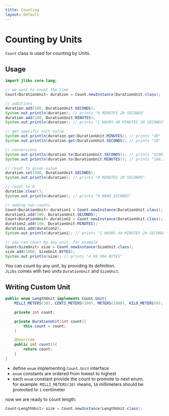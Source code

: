```yaml
---
title: Counting
layout: default
---
```


# Counting by Units #

`Count` class is used for counting by Units.

## Usage ##

```java
import jlibs.core.lang;

// we want to count the time
Count<DurationUnit> duration = Count.newInstance(DurationUnit.class);

// additions
duration.add(500, DurationUnit.SECONDS);
System.out.println(duration); // prints "8 MINUTES 20 SECONDS"
duration.add(100, DurationUnit.MINUTES);
System.out.println(duration); // prints "1 HOURS 48 MINUTES 20 SECONDS"

// get specific unit value
System.out.println(duration.get(DurationUnit.MINUTES); // prints "48"
System.out.println(duration.get(DurationUnit.SECONDS); // prints "20"

// conversions
System.out.println(duration.to(DurationUnit.SECONDS)); // prints "6500.0"
System.out.println(duration.to(DurationUnit.MINUTES)); // prints "108.33333333333333"

// reset to given value
duration.set(500, DurationUnit.SECONDS);
System.out.println(duration); // prints "8 MINUTES 20 SECONDS"

// reset to 0
duration.clear();
System.out.println(duration); // prints "0 NANO_SECONDS"

// adding two counts
Count<DurationUnit> duration1 = Count.newInstance(DurationUnit.class);
duration1.add(500, DurationUnit.SECONDS);
Count<DurationUnit> duration2 = Count.newInstance(DurationUnit.class);
duration2.add(100, DurationUnit.MINUTES);
duration1.add(duration2);
System.out.println(duration1); // prints "1 HOURS 48 MINUTES 20 SECONDS"

// you can count by any unit, for example
Count<SizeUnit> size = Count.newInstance(SizeUnit.class);
size.add(5000, SizeUnit.BYTES);
System.out.println(size); // prints "4 KB 904 BYTES"
```

You can count by any unit, by providing its definition.  
`JLibs` comes with two units `DurationUnit` and `SizeUnit`.

## Writing Custom Unit ##

```java
public enum LengthUnit implements Count.Unit{
    MILLI_METERS(10), CENTI_METERS(100), METERS(1000), KILO_METERS(0);

    private int count;

    private DurationUnit(int count){
        this.count = count;
    }

    @Override
    public int count(){
        return count;
    }
}
```

- define `enum` implementing `Count.Unit` interface
- `enum` constants are ordered from lowest to highest
- each `enum` constant provide the count to promote to next enum.  
for example: `MILLI_METERS(10)` means, `10` millimeters should be promoted to `1` centimeter


now we are ready to count length:

```java
Count<LengthUnit> size = Count.newInstance(LengthUnit.class);
```

